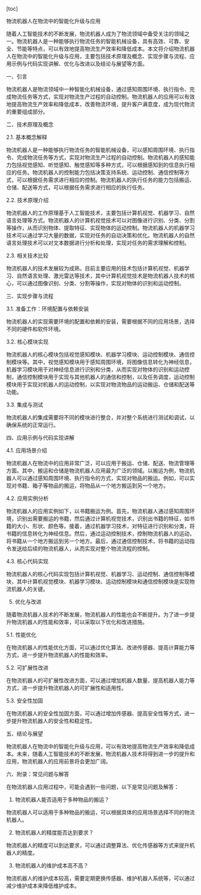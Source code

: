 
[toc]                    
                
                
物流机器人在物流中的智能化升级与应用

随着人工智能技术的不断发展，物流机器人成为了物流领域中备受关注的领域之一。物流机器人是一种能够执行物流任务的智能机械设备，具有高效、可靠、安全、节能等特点，可以有效地提高物流生产效率和降低成本。本文将介绍物流机器人在物流中的智能化升级与应用，主要包括技术原理及概念、实现步骤与流程、应用示例与代码实现讲解、优化与改进以及结论与展望等方面。

一、引言

物流机器人是物流领域中一种智能化机械设备，通过感知周围环境、执行指令、完成物流任务等方式，实现对物流生产过程的自动控制。物流机器人的应用可以有效地提高物流生产效率和降低成本，改善物流环境，提升客户满意度，成为现代物流的重要组成部分。

二、技术原理及概念

2.1. 基本概念解释

物流机器人是一种能够执行物流任务的智能机械设备，可以感知周围环境、执行指令、完成物流任务等方式，实现对物流生产过程的自动控制。物流机器人的感知能力包括视觉感知、听觉感知、触觉感知等多种方式，可以根据感知到的信息执行相应的任务。物流机器人的控制能力包括决策支持系统、运动控制、通信控制等方式，可以根据任务需求进行相应的控制。物流机器人的执行任务的能力包括搬运、仓储、配送等方式，可以根据任务需求进行相应的执行任务。

2.2. 技术原理介绍

物流机器人的工作原理基于人工智能技术，主要包括计算机视觉、机器学习、自然语言处理等方式。物流机器人的计算机视觉技术可以对图像进行识别、分类、分割等操作，从而识别物体、提取特征、实现物体的运动控制。物流机器人的机器学习技术可以通过学习大量的数据，实现对任务的自动决策和优化。物流机器人的自然语言处理技术可以对文本数据进行分析和处理，实现对任务的需求理解和控制。

2.3. 相关技术比较

物流机器人的技术发展较为成熟，目前主要应用的技术包括计算机视觉、机器学习、自然语言处理、激光雷达等技术，其中计算机视觉技术是物流机器人技术的核心，可以通过图像识别、分类、分割等操作，实现对物体的识别和运动控制。

三、实现步骤与流程

3.1. 准备工作：环境配置与依赖安装

物流机器人的实现需要环境的配置和依赖的安装，需要根据不同的应用场景，选择不同的硬件和软件环境。

3.2. 核心模块实现

物流机器人的核心模块包括视觉感知模块、机器学习模块、运动控制模块、通信控制模块等。其中，视觉感知模块用于感知周围环境，将图像信息转化为神经信息，机器学习模块用于对神经信息进行识别和分类，从而实现对物体的识别和运动控制，通信控制模块用于实现与其他机器人的通信和控制，以及任务调度，运动控制模块用于实现对机器人的运动控制，以实现对物流物品的运动搬运、仓储和配送等功能。

3.3. 集成与测试

物流机器人的集成需要将不同的模块进行整合，并对整个系统进行测试和调试，以确保系统的正常运行。

四、应用示例与代码实现讲解

4.1. 应用场景介绍

物流机器人在物流中的应用非常广泛，可以应用于搬运、仓储、配送、物流管理等方面。其中，搬运和仓储是物流机器人应用最为广泛的领域。以搬运为例，物流机器人可以通过感知周围环境、执行指令的方式，实现对物品的搬运。例如，可以实现对书籍、箱子等物品的搬运，将物品从一个地方搬运到另一个地方。

4.2. 应用实例分析

物流机器人的应用实例如下，以书籍搬运为例。首先，物流机器人通过感知周围环境，识别出需要搬运的书籍，然后通过计算机视觉技术，识别出书籍的特征，如书籍的大小、形状、颜色等。接着，通过机器学习技术，对特征进行识别和分类，将书籍的信息转化为神经信息。然后，通过运动控制技术，控制物流机器人的运动，将书籍从一个地方搬运到另一个地方。最后，通过通信控制技术，将书籍的运动指令发送给后续的物流机器人，从而实现对整个物流流程的控制。

4.3. 核心代码实现

物流机器人的核心代码实现包括计算机视觉、机器学习、运动控制、通信控制等模块，其中计算机视觉模块、机器学习模块、运动控制模块和通信控制模块是实现物流机器人的关键。

5. 优化与改进

随着物流机器人技术的不断发展，物流机器人的性能也会不断提升。为了进一步提升物流机器人的性能和效率，可以采取以下优化和改进措施。

5.1. 性能优化

在物流机器人的性能优化方面，可以通过优化算法、改进传感器、提高计算能力等方式，进一步提升物流机器人的性能和效率。

5.2. 可扩展性改进

在物流机器人的可扩展性改进方面，可以通过增加机器人数量、提高机器人能力等方式，进一步提升物流机器人的可扩展性和适用性。

5.3. 安全性加固

在物流机器人的安全性加固方面，可以通过增加传感器、提高安全性等方式，进一步提升物流机器人的安全性和稳定性。

五、结论与展望

物流机器人在物流中的智能化升级与应用，可以有效地提高物流生产效率和降低成本。未来，随着人工智能技术的不断发展，物流机器人技术将得到进一步的提升和应用，物流机器人的应用前景将会更加广阔。

六、附录：常见问题与解答

在物流机器人应用过程中，可能会遇到一些问题，以下是常见问题及解答：

1. 物流机器人能否适用于多种物品的搬运？

物流机器人可以适用于多种物品的搬运，可以根据具体的应用场景选择不同的物流机器人。

2. 物流机器人的精度能否达到要求？

物流机器人的精度可以到达要求，可以通过调整算法、优化传感器等方式来提升机器人的精度。

3. 物流机器人的维护成本高不高？

物流机器人的维护成本较高，需要定期更换传感器、维护机器人系统等，可以通过减少维护成本来降低维护成本。

